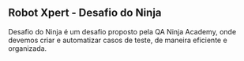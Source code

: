 ## Robot Xpert - Desafio do Ninja

Desafio do Ninja é um desafio proposto pela QA Ninja Academy, onde devemos criar e automatizar casos de teste, de maneira eficiente e organizada.

